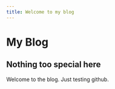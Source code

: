 ```yaml
---
title: Welcome to my blog
---
```


# My Blog
## Nothing too special here
Welcome to the blog.  Just testing github.
